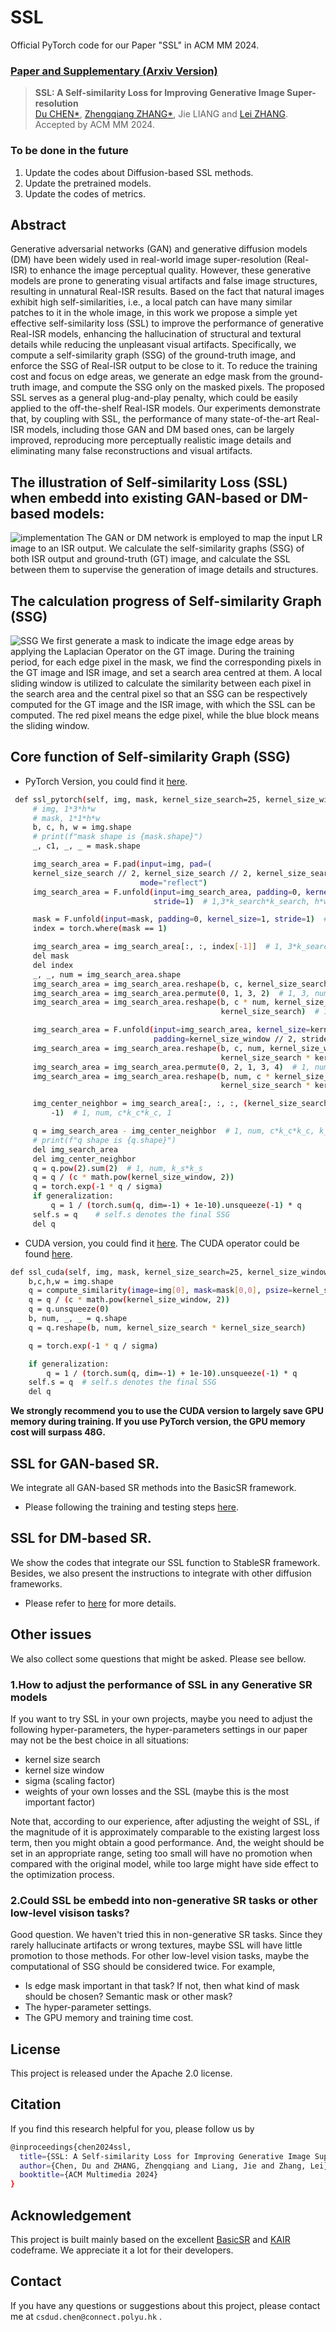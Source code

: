 # SSL
Official PyTorch code for our Paper "SSL" in ACM MM 2024.

### [Paper and Supplementary (Arxiv Version)](https://arxiv.org/pdf/2408.05713)

> **SSL: A Self-similarity Loss for Improving Generative Image Super-resolution** <br>
> [Du CHEN\*](https://github.com/ChrisDud0257), [Zhengqiang ZHANG\*](https://github.com/xtudbxk), Jie LIANG and [Lei ZHANG](https://www4.comp.polyu.edu.hk/~cslzhang/). <br>
> Accepted by ACM MM 2024.<br>

### To be done in the future
1. Update the codes about Diffusion-based SSL methods.
2. Update the pretrained models.
3. Update the codes of metrics.

## Abstract
Generative adversarial networks (GAN) and generative diffusion models (DM) have been widely used 
in real-world image super-resolution (Real-ISR) to enhance the image perceptual quality. 
However, these generative models are prone to generating visual artifacts and false image structures, 
resulting in unnatural Real-ISR results. Based on the fact that natural images exhibit high 
self-similarities, i.e., a local patch can have many similar patches to it in the whole image, 
in this work we propose a simple yet effective self-similarity loss (SSL) to improve the performance 
of generative Real-ISR models, enhancing the hallucination of structural and textural details while 
reducing the unpleasant visual artifacts. Specifically, we compute a self-similarity graph (SSG) of 
the ground-truth image, and enforce the SSG of Real-ISR output to be close to it. To reduce the 
training cost and focus on edge areas, we generate an edge mask from the ground-truth image, and 
compute the SSG only on the masked pixels. The proposed SSL serves as a general plug-and-play 
penalty, which could be easily applied to the off-the-shelf Real-ISR models. Our experiments 
demonstrate that, by coupling with SSL, the performance of many state-of-the-art Real-ISR models, 
including those GAN and DM based ones, can be largely improved, reproducing more perceptually 
realistic image details and eliminating many false reconstructions and visual artifacts. 

## The illustration of Self-similarity Loss (SSL) when embedd into existing GAN-based or DM-based models:
![implementation](./figures/DMSSL.png)
 The GAN or DM network is employed to map the input LR image to an ISR output. We calculate 
the self-similarity graphs (SSG) of both ISR output and ground-truth (GT) image, 
and calculate the SSL between them to supervise the generation of image details and 
structures.


## The calculation progress of Self-similarity Graph (SSG)
![SSG](./figures/SSG.png)
We first generate a mask to indicate the image edge areas by applying the Laplacian 
Operator on the GT image. During the training period, for each edge pixel in the mask, 
we find the corresponding pixels in the GT image and ISR image, and set a search area 
centred at them. A local sliding window is utilized to calculate the similarity between 
each pixel in the search area and the central pixel so that an SSG can be respectively 
computed for the GT image and the ISR image, with which the SSL can be computed. 
The red pixel means the edge pixel, while the blue block means the sliding window.

## Core function of Self-similarity Graph (SSG)

 - PyTorch Version, you could find it [here](GAN-Based-SR/basicsr/losses/loss_util.py).
```bash
 def ssl_pytorch(self, img, mask, kernel_size_search=25, kernel_size_window=9, sigma=1.0, generalization=False):
     # img, 1*3*h*w
     # mask, 1*1*h*w
     b, c, h, w = img.shape
     # print(f"mask shape is {mask.shape}")
     _, c1, _, _ = mask.shape

     img_search_area = F.pad(input=img, pad=(
     kernel_size_search // 2, kernel_size_search // 2, kernel_size_search // 2, kernel_size_search // 2),
                             mode="reflect")
     img_search_area = F.unfold(input=img_search_area, padding=0, kernel_size=kernel_size_search,
                                stride=1)  # 1,3*k_search*k_search, h*w

     mask = F.unfold(input=mask, padding=0, kernel_size=1, stride=1)  # 1,1*1*1, h*w
     index = torch.where(mask == 1)

     img_search_area = img_search_area[:, :, index[-1]]  # 1, 3*k_search*k_search, num         num is the total amount of the pixels which is 1 in the mask
     del mask
     del index
     _, _, num = img_search_area.shape
     img_search_area = img_search_area.reshape(b, c, kernel_size_search * kernel_size_search, num)
     img_search_area = img_search_area.permute(0, 1, 3, 2)  # 1, 3, num, k_search*k_search
     img_search_area = img_search_area.reshape(b, c * num, kernel_size_search,
                                               kernel_size_search)  # 1,3*num, k_search, k_search

     img_search_area = F.unfold(input=img_search_area, kernel_size=kernel_size_window,
                                padding=kernel_size_window // 2, stride=1)  # 1, 3*num*k_c*k_c, k_s*k_s
     img_search_area = img_search_area.reshape(b, c, num, kernel_size_window * kernel_size_window,
                                               kernel_size_search * kernel_size_search)
     img_search_area = img_search_area.permute(0, 2, 1, 3, 4)  # 1, num, 3, k_c*k_c, k_s*k_s
     img_search_area = img_search_area.reshape(b, num, c * kernel_size_window * kernel_size_window,
                                               kernel_size_search * kernel_size_search)  # 1, num, c*k_c*k_c, k_s*k_s

     img_center_neighbor = img_search_area[:, :, :, (kernel_size_search * kernel_size_search) // 2].unsqueeze(
         -1)  # 1, num, c*k_c*k_c, 1

     q = img_search_area - img_center_neighbor  # 1, num, c*k_c*k_c, k_s*k_s
     # print(f"q shape is {q.shape}")
     del img_search_area
     del img_center_neighbor
     q = q.pow(2).sum(2)  # 1, num, k_s*k_s
     q = q / (c * math.pow(kernel_size_window, 2))
     q = torch.exp(-1 * q / sigma)
     if generalization:
         q = 1 / (torch.sum(q, dim=-1) + 1e-10).unsqueeze(-1) * q
     self.s = q    # self.s denotes the final SSG
     del q
```

 - CUDA version, you could find it [here](GAN-Based-SR/basicsr/losses/loss_util.py). The CUDA operator could be
found [here](GAN-Based-SR/basicsr/losses/similarity).
```bash
def ssl_cuda(self, img, mask, kernel_size_search=25, kernel_size_window=9, sigma=1.0, generalization=False):
    b,c,h,w = img.shape
    q = compute_similarity(image=img[0], mask=mask[0,0], psize=kernel_size_search, ksize=kernel_size_window)
    q = q / (c * math.pow(kernel_size_window, 2))
    q = q.unsqueeze(0)
    b, num, _, _ = q.shape
    q = q.reshape(b, num, kernel_size_search * kernel_size_search)

    q = torch.exp(-1 * q / sigma)

    if generalization:
        q = 1 / (torch.sum(q, dim=-1) + 1e-10).unsqueeze(-1) * q
    self.s = q  # self.s denotes the final SSG
    del q
```

**We strongly recommend you to use the CUDA version to largely save GPU memory during training.
If you use PyTorch version, the GPU memory cost will surpass 48G.**

## SSL for GAN-based SR.
We integrate all GAN-based SR methods into the BasicSR framework.
 - Please following the training and testing steps [here](GAN-Based-SR/README.md).

## SSL for DM-based SR.
We show the codes that integrate our SSL function to StableSR framework. Besides, we also present the instructions to integrate with other diffusion frameworks.
 - Please refer to [here](Diffusion-Based-SR/README.md) for more details.

## Other issues
We also collect some questions that might be asked. Please see bellow.

### 1.How to adjust the performance of SSL in any Generative SR models
If you want to try SSL in your own projects, maybe you need to adjust the following hyper-parameters, the hyper-parameters settings
in our paper may not be the best choice in all situations:
 - kernel size search
 - kernel size window
 - sigma (scaling factor)
 - weights of your own losses and the SSL (maybe this is the most important factor)

Note that, according to our experience, after adjusting the weight of SSL, if the magnitude of it is approximately comparable to the existing largest loss term,
then you might obtain a good performance. And, the weight should be set in an appropriate range, seting too small will have no promotion when compared with the original model, while too large might have
side effect to the optimization process.

### 2.Could SSL be embedd into non-generative SR tasks or other low-level visison tasks?
Good question. We haven't tried this in non-generative SR tasks. Since they rarely hallucinate artifacts or wrong textures, maybe SSL will have little promotion to those methods.
For other low-level vision tasks, maybe the computational of SSG should be considered twice. For example,
 - Is edge mask important in that task? If not, then what kind of mask should be chosen? Semantic mask or other mask?
 - The hyper-parameter settings.
 - The GPU memory and training time cost.

## License
This project is released under the Apache 2.0 license.

## Citation
If you find this research helpful for you, please follow us by
```bash
@inproceedings{chen2024ssl,
  title={SSL: A Self-similarity Loss for Improving Generative Image Super-resolution},
  author={Chen, Du and ZHANG, Zhengqiang and Liang, Jie and Zhang, Lei},
  booktitle={ACM Multimedia 2024}
}
```

## Acknowledgement

This project is built mainly based on the excellent [BasicSR](https://github.com/XPixelGroup/BasicSR) and [KAIR](https://github.com/cszn/KAIR) codeframe. We appreciate it a lot for their developers.

## Contact

If you have any questions or suggestions about this project, please contact me at ```csdud.chen@connect.polyu.hk``` .




